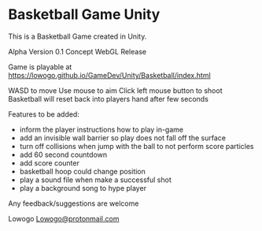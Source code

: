 # Basketball Game Unity

This is a Basketball Game created in Unity.

Alpha Version 0.1 Concept WebGL Release

Game is playable at <https://lowogo.github.io/GameDev/Unity/Basketball/index.html>

WASD to move
Use mouse to aim
Click left mouse button to shoot
Basketball will reset back into players hand after few seconds

Features to be added:

- inform the player instructions how to play in-game
- add an invisible wall barrier so play does not fall off the surface
- turn off collisions when jump with the ball to not perform score particles
- add 60 second countdown
- add score counter
- basketball hoop could change position
- play a sound file when make a successful shot
- play a background song to hype player

Any feedback/suggestions are welcome

Lowogo
Lowogo@protonmail.com
